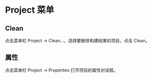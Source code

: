 # Project 菜单

## Clean

点击菜单栏 Project -> Clean...，选择要删除构建结果的项目，点击 Clean。

## 属性

点击菜单栏 Project -> Properties 打开项目的属性对话框。

